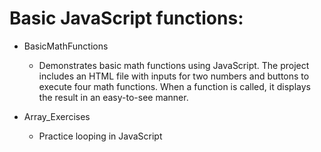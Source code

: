 # Basic JavaScript functions:
* BasicMathFunctions
  * Demonstrates basic math functions using JavaScript.
    The project includes an HTML file with inputs for two numbers and buttons to execute four math functions.
    When a function is called, it displays the result in an easy-to-see manner.


* Array_Exercises
    * Practice looping in JavaScript
